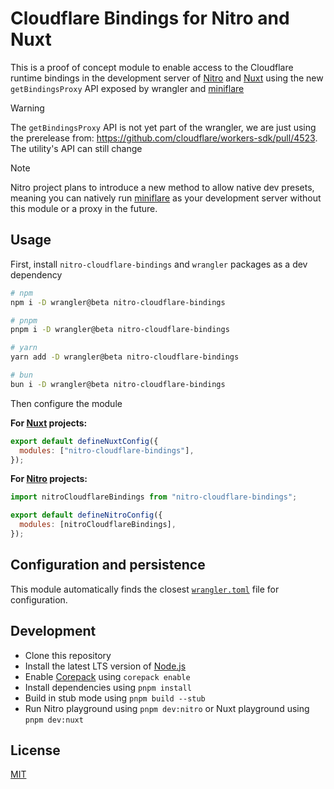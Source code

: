 # Cloudflare Bindings for Nitro and Nuxt

This is a proof of concept module to enable access to the Cloudflare runtime bindings in the development server of [Nitro](https://nitro.unjs.io) and [Nuxt](https://nuxt.com) using the new `getBindingsProxy` API exposed by wrangler and [miniflare](https://miniflare.dev/)

> [!WARNING]
> The `getBindingsProxy` API is not yet part of the wrangler, we are just using the prerelease from: https://github.com/cloudflare/workers-sdk/pull/4523. The utility's API can still change

> [!NOTE]
> Nitro project plans to introduce a new method to allow native dev presets, meaning you can natively run [miniflare](https://miniflare.dev/) as your development server without this module or a proxy in the future.

## Usage

First, install `nitro-cloudflare-bindings` and `wrangler` packages as a dev dependency

```sh
# npm
npm i -D wrangler@beta nitro-cloudflare-bindings

# pnpm
pnpm i -D wrangler@beta nitro-cloudflare-bindings

# yarn
yarn add -D wrangler@beta nitro-cloudflare-bindings

# bun
bun i -D wrangler@beta nitro-cloudflare-bindings
```

Then configure the module

**For [Nuxt](https://nuxt.com) projects:**

```js
export default defineNuxtConfig({
  modules: ["nitro-cloudflare-bindings"],
});
```

**For [Nitro](https://nitro.unjs.io) projects:**

```js
import nitroCloudflareBindings from "nitro-cloudflare-bindings";

export default defineNitroConfig({
  modules: [nitroCloudflareBindings],
});
```

## Configuration and persistence

This module automatically finds the closest [`wrangler.toml`](https://developers.cloudflare.com/workers/wrangler/configuration/) file for configuration.

## Development

- Clone this repository
- Install the latest LTS version of [Node.js](https://nodejs.org/en/)
- Enable [Corepack](https://github.com/nodejs/corepack) using `corepack enable`
- Install dependencies using `pnpm install`
- Build in stub mode using `pnpm build --stub`
- Run Nitro playground using `pnpm dev:nitro` or Nuxt playground using `pnpm dev:nuxt`

## License

[MIT](./LICENSE)

